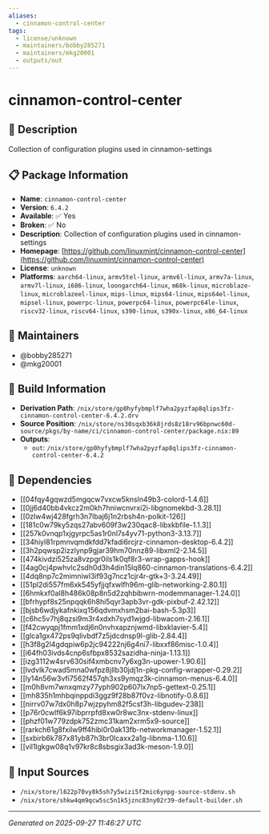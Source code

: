 ```yaml
---
aliases:
  - cinnamon-control-center
tags:
  - license/unknown
  - maintainers/bobby285271
  - maintainers/mkg20001
  - outputs/out
---
```


# cinnamon-control-center

## 📝 Description

Collection of configuration plugins used in cinnamon-settings

## 📋 Package Information

- **Name**: `cinnamon-control-center`
- **Version**: `6.4.2`
- **Available**: ✅ Yes
- **Broken**: ✅ No
- **Description**: Collection of configuration plugins used in cinnamon-settings
- **Homepage**: [https://github.com/linuxmint/cinnamon-control-center](https://github.com/linuxmint/cinnamon-control-center)
- **License**: `unknown`
- **Platforms**: `aarch64-linux`, `armv5tel-linux`, `armv6l-linux`, `armv7a-linux`, `armv7l-linux`, `i686-linux`, `loongarch64-linux`, `m68k-linux`, `microblaze-linux`, `microblazeel-linux`, `mips-linux`, `mips64-linux`, `mips64el-linux`, `mipsel-linux`, `powerpc-linux`, `powerpc64-linux`, `powerpc64le-linux`, `riscv32-linux`, `riscv64-linux`, `s390-linux`, `s390x-linux`, `x86_64-linux`
## 👥 Maintainers

- @bobby285271
- @mkg20001


## 🔧 Build Information

- **Derivation Path**: `/nix/store/gp0hyfybmplf7wha2pyzfap8qlips3fz-cinnamon-control-center-6.4.2.drv`
- **Source Position**: `/nix/store/ns30sqxb36k8jrds8z18rv96bpnwc60d-source/pkgs/by-name/ci/cinnamon-control-center/package.nix:89`
- **Outputs**:
  - `out`:  `/nix/store/gp0hyfybmplf7wha2pyzfap8qlips3fz-cinnamon-control-center-6.4.2`

## 🔗 Dependencies

- [[04fqy4gqwzd5mgqcw7vxcw5knsln49b3-colord-1.4.6]]
- [[0jj6d40bb4vkcz2m0kh7hniwcnvrxi2i-libgnomekbd-3.28.1]]
- [[0zlw4wj428fgrh3n7lbaj6j1n2rbsh4n-polkit-126]]
- [[181c0w79ky5zqs27abv609f3w230qac8-libxkbfile-1.1.3]]
- [[257k0vnqp1xjgyrpc5as1r0nl7s4yv71-python3-3.13.7]]
- [[34hiyl81rpmnvqmdkfdd7kfadi6rcjrz-cinnamon-desktop-6.4.2]]
- [[3h2pqwsp2izzlynp9gjar39hm70nnz89-libxml2-2.14.5]]
- [[474kivdzi525za8vzpgr0ils1k0qf8r3-wrap-gapps-hook]]
- [[4ag0cj4pwhvlc2sdh0d3h4din15lq860-cinnamon-translations-6.4.2]]
- [[4dq8np7c2mimniwl3if93g7ncz1cjr4r-gtk+3-3.24.49]]
- [[51pl2di557fm6xk545yfjjqfxwlfh96m-glib-networking-2.80.1]]
- [[6hmkxf0al8h486k08p8n5d2zqhbibwrn-modemmanager-1.24.0]]
- [[bfrhypf8s25npqqk6h8hi5qyr3apb3vr-gdk-pixbuf-2.42.12]]
- [[bjsb6wdjykafnkixq156qdvmxhsm2bai-bash-5.3p3]]
- [[c6hc5v7hj8qzsi9m3r4xdxh7syd1wjgd-libwacom-2.16.1]]
- [[f42cwyqpj1fmm1xdj6n0nvhxapznjwmd-libxklavier-5.4]]
- [[glca1gx472ps9qlivbdf7z5jdcdnsp9l-glib-2.84.4]]
- [[h3f8g2l4gdqpiw6p2jc94222nj6g4ni7-libxxf86misc-1.0.4]]
- [[i64fh03ivds4cnp6sfbpx8532sazidha-ninja-1.13.1]]
- [[izg3112w4srv630sif4xmbcnv7y6xg3n-upower-1.90.6]]
- [[lvdvlk7cwad5mna0wfpz8jllb30jdj1n-pkg-config-wrapper-0.29.2]]
- [[ly14n56w3vfi7562f457qh3xs9ymqz3k-cinnamon-menus-6.4.0]]
- [[m0h8vm7wnxqmzy77yph902p607lx7np5-gettext-0.25.1]]
- [[mh835h1mhbqinppdi3ggz9f28b87f0vz-libnotify-0.8.6]]
- [[nirrv07w7dx0h8p7wjzpyhm82f5csf3h-libgudev-238]]
- [[p76r0cwlf6k97ibprrpfd8xw0r8wc3nx-stdenv-linux]]
- [[phzf01w779zdpk752zmc31kam2xrm5x9-source]]
- [[rarkch61g8fxilw9ff4hibi0r0ak13fb-networkmanager-1.52.1]]
- [[sxbirb6k787x81yb87h3br0lcaxx2a1g-libnma-1.10.6]]
- [[vil1lgkgw08q1v97kr8c8sbsgix3ad3k-meson-1.9.0]]

## 📁 Input Sources

- `/nix/store/l622p70vy8k5sh7y5wizi5f2mic6ynpg-source-stdenv.sh`
- `/nix/store/shkw4qm9qcw5sc5n1k5jznc83ny02r39-default-builder.sh`

---
*Generated on 2025-09-27 11:46:27 UTC*
